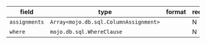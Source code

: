 | field | type | format | required | default | description |
|---|---|---|---|---|---|
| `assignments` | `Array<mojo.db.sql.ColumnAssignment>` |  | N |  |
| `where` | `mojo.db.sql.WhereClause` |  | N |  |  |
